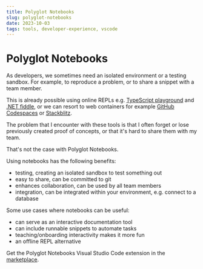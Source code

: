 ```yaml
---
title: Polyglot Notebooks
slug: polyglot-notebooks
date: 2023-10-03
tags: tools, developer-experience, vscode
---
```


# Polyglot Notebooks

As developers, we sometimes need an isolated environment or a testing sandbox.
For example, to reproduce a problem, or to share a snippet with a team member.

This is already possible using online REPLs e.g. [TypeScript playground](https://www.typescriptlang.org/play) and [.NET fiddle](https://dotnetfiddle.net/), or we can resort to web containers for example [GitHub Codespaces](https://github.com/features/codespaces) or [Stackblitz](https://stackblitz.com/).

The problem that I encounter with these tools is that I often forget or lose previously created proof of concepts, or that it's hard to share them with my team.

That's not the case with Polyglot Notebooks.

Using notebooks has the following benefits:

- testing, creating an isolated sandbox to test something out
- easy to share, can be committed to git
- enhances collaboration, can be used by all team members
- integration, can be integrated within your environment, e.g. connect to a database

Some use cases where notebooks can be useful:

- can serve as an interactive documentation tool
- can include runnable snippets to automate tasks
- teaching/onboarding interactivity makes it more fun
- an offline REPL alternative

Get the Polyglot Notebooks Visual Studio Code extension in the [marketplace](https://marketplace.visualstudio.com/items?itemName=ms-dotnettools.dotnet-interactive-vscode).
